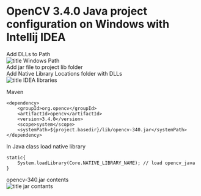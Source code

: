 # OpenCV 3.4.0 Java project configuration on Windows with Intellij IDEA

Add DLLs to Path  
![title Windows Path](https://github.com/chegel/OpenCV-3.4.0-windows-x64/blob/master/images/Windows_Path.jpg)  
Add jar file to project lib folder  
Add Native Library Locations folder with DLLs  
![title IDEA libraries](https://github.com/chegel/OpenCV-3.4.0-windows-x64/blob/master/images/IDEA_libraries.jpg)  

Maven  

```
<dependency>
	<groupId>org.opencv</groupId>
	<artifactId>opencv</artifactId>
	<version>3.4.0</version>
	<scope>system</scope>
	<systemPath>${project.basedir}/lib/opencv-340.jar</systemPath>
</dependency>
```

In Java class load native library  

```
static{
	System.loadLibrary(Core.NATIVE_LIBRARY_NAME); // load opencv_java
}
```

opencv-340.jar contents  
![title jar contants](https://github.com/chegel/OpenCV-3.4.0-windows-x64/blob/master/images/jar.jpg)  